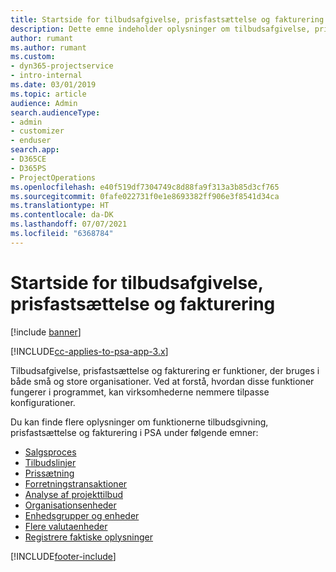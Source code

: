 ```yaml
---
title: Startside for tilbudsafgivelse, prisfastsættelse og fakturering
description: Dette emne indeholder oplysninger om tilbudsafgivelse, prisfastsættelse og fakturering.
author: rumant
ms.author: rumant
ms.custom:
- dyn365-projectservice
- intro-internal
ms.date: 03/01/2019
ms.topic: article
audience: Admin
search.audienceType:
- admin
- customizer
- enduser
search.app:
- D365CE
- D365PS
- ProjectOperations
ms.openlocfilehash: e40f519df7304749c8d88fa9f313a3b85d3cf765
ms.sourcegitcommit: 0fafe022731f0e1e8693382ff906e3f8541d34ca
ms.translationtype: HT
ms.contentlocale: da-DK
ms.lasthandoff: 07/07/2021
ms.locfileid: "6368784"
---
```

# <a name="quoting-pricing-and-billing-home-page"></a>Startside for tilbudsafgivelse, prisfastsættelse og fakturering

[!include [banner](../includes/psa-now-project-operations.md)]

[!INCLUDE[cc-applies-to-psa-app-3.x](../includes/cc-applies-to-psa-app-3x.md)]

Tilbudsafgivelse, prisfastsættelse og fakturering er funktioner, der bruges i både små og store organisationer. Ved at forstå, hvordan disse funktioner fungerer i programmet, kan virksomhederne nemmere tilpasse konfigurationer.

Du kan finde flere oplysninger om funktionerne tilbudsgivning, prisfastsættelse og fakturering i PSA under følgende emner:

- [Salgsproces](basic-sales-process.md)
- [Tilbudslinjer](basic-quote-lines.md)
- [Prissætning](basic-pricing.md)
- [Forretningstransaktioner](basic-business-transactions.md)
- [Analyse af projekttilbud](basic-analyzing-quotes.md)
- [Organisationsenheder](advanced-organizational.md)
- [Enhedsgrupper og enheder](advanced-units.md)
- [Flere valutaenheder](advanced-currency.md)
- [Registrere faktiske oplysninger](advanced-actuals.md)


[!INCLUDE[footer-include](../includes/footer-banner.md)]